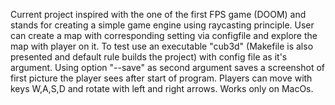 Current project inspired with the one of the first FPS game (DOOM) and stands for creating a simple game engine using raycasting principle. User can create a map with corresponding setting via configfile and explore the map with player on it. To test use an executable "cub3d" (Makefile is also presented and default rule builds the project) with config file as it's argument. Using option "--save" as second argument saves a screenshot of first picture the player sees after start of program. Players can move with keys W,A,S,D and rotate with left and right arrows.
Works only on MacOs.
